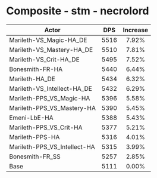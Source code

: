 # Composite - stm - necrolord
| Actor | DPS | Increase |
|---|:---:|:---:|
|Marileth-VS_Magic-HA_DE|5516|7.92%|
|Marileth-VS_Mastery-HA_DE|5510|7.81%|
|Marileth-VS_Crit-HA_DE|5495|7.52%|
|Bonesmith-FR-HA|5440|6.44%|
|Marileth-HA_DE|5434|6.32%|
|Marileth-VS_Intellect-HA_DE|5432|6.29%|
|Marileth-PPS_VS_Magic-HA|5396|5.58%|
|Marileth-PPS_VS_Mastery-HA|5390|5.45%|
|Emeni-LbE-HA|5388|5.43%|
|Marileth-PPS_VS_Crit-HA|5377|5.21%|
|Marileth-PPS-HA|5316|4.01%|
|Marileth-PPS_VS_Intellect-HA|5315|3.99%|
|Bonesmith-FR_SS|5257|2.85%|
|Base|5111|0.00%|
